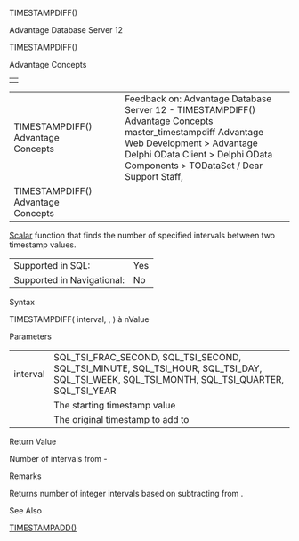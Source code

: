 TIMESTAMPDIFF()




Advantage Database Server 12  

TIMESTAMPDIFF()

Advantage Concepts

|  |
| --- |
|  |

|  |  |  |  |  |
| --- | --- | --- | --- | --- |
| TIMESTAMPDIFF()  Advantage Concepts |  |  | Feedback on: Advantage Database Server 12 - TIMESTAMPDIFF() Advantage Concepts master\_timestampdiff Advantage Web Development > Advantage Delphi OData Client > Delphi OData Components > TODataSet / Dear Support Staff, |  |
| TIMESTAMPDIFF()  Advantage Concepts |  |  |  |  |

[Scalar](master_supported_scalar_functions.htm) function that finds the number of specified intervals between two timestamp values.

|  |  |
| --- | --- |
| Supported in SQL: | Yes |
| Supported in Navigational: | No |

Syntax

TIMESTAMPDIFF( interval, <timestamp1>, <timestamp2> ) à nValue

Parameters

|  |  |
| --- | --- |
| interval | SQL\_TSI\_FRAC\_SECOND, SQL\_TSI\_SECOND, SQL\_TSI\_MINUTE, SQL\_TSI\_HOUR, SQL\_TSI\_DAY, SQL\_TSI\_WEEK, SQL\_TSI\_MONTH, SQL\_TSI\_QUARTER, SQL\_TSI\_YEAR |
| <timestamp1> | The starting timestamp value |
| <timestamp> | The original timestamp to add to |

Return Value

Number of intervals from <timestamp2> - <timestamp1>

Remarks

Returns number of integer intervals based on subtracting <timestamp1> from <timestamp2>.

See Also

[TIMESTAMPADD()](master_timestampadd.htm)
